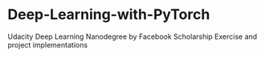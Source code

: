 # Deep-Learning-with-PyTorch
Udacity Deep Learning Nanodegree by Facebook Scholarship
Exercise and project implementations
